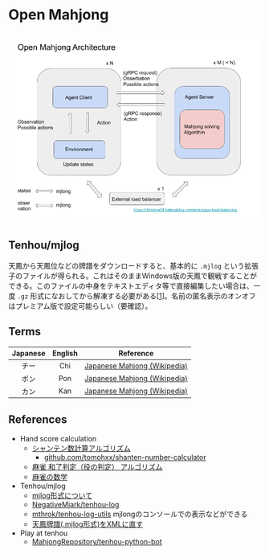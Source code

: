 # Open Mahjong

[![](./img/architecture.png)](https://docs.google.com/presentation/d/1lhb_sNix02Iyp0DI0Be5uuQub1W7CVbFiUdiDazG6tY/edit?usp=sharing)

## Tenhou/mjlog
天鳳から天鳳位などの牌譜をダウンロードすると、基本的に `.mjlog` という拡張子のファイルが得られる。これはそのままWindows版の天鳳で観戦することができる。このファイルの中身をテキストエディタ等で直接編集したい場合は、一度 `.gz` 形式になおしてから解凍する必要がある[[1](http://rausumaru.hatenablog.com/entry/2019/08/30/021154)]。名前の匿名表示のオンオフはプレミアム版で設定可能らしい（要確認）。

## Terms
| Japanese | English | Reference |
|:---:|:---:|:---:|
| チー | Chi  | [Japanese Mahjong (Wikipedia)](https://en.wikipedia.org/wiki/Japanese_Mahjong) |
| ポン | Pon  | [Japanese Mahjong (Wikipedia)](https://en.wikipedia.org/wiki/Japanese_Mahjong) |
| カン | Kan  | [Japanese Mahjong (Wikipedia)](https://en.wikipedia.org/wiki/Japanese_Mahjong) |

## References

- Hand score calculation
  - [シャンテン数計算アルゴリズム](https://qiita.com/tomo_hxx/items/75b5f771285e1334c0a5)
    - [github.com/tomohxx/shanten-number-calculator](https://github.com/tomohxx/shanten-number-calculator)
  - [麻雀 和了判定（役の判定） アルゴリズム](http://hp.vector.co.jp/authors/VA046927/mjscore/mjalgorism.html)
  - [麻雀の数学](http://www10.plala.or.jp/rascalhp/mjmath.htm)
- Tenhou/mjlog
  - [mjlog形式について](http://m77.hatenablog.com/entry/2017/05/21/214529)
  - [NegativeMjark/tenhou-log](https://github.com/NegativeMjark/tenhou-log)
  - [mthrok/tenhou-log-utils](https://github.com/mthrok/tenhou-log-utils) mjlongのコンソールでの表示などができる
  - [天鳳牌譜(.mjlog形式)をXMLに直す](http://rausumaru.hatenablog.com/entry/2019/08/30/021154)
- Play at tenhou
  - [MahjongRepository/tenhou-python-bot](https://github.com/MahjongRepository/tenhou-python-bot)